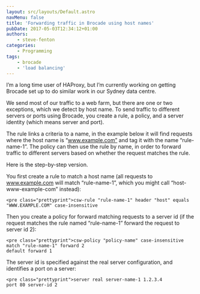 ```yaml
---
layout: src/layouts/Default.astro
navMenu: false
title: 'Forwarding traffic in Brocade using host names'
pubDate: 2017-05-03T12:34:12+01:00
authors:
    - steve-fenton
categories:
    - Programming
tags:
    - brocade
    - 'load balancing'
---
```


I’m a long time user of HAProxy, but I’m currently working on getting Brocade set up to do similar work in our Sydney data centre.

We send most of our traffic to a web farm, but there are one or two exceptions, which we detect by host name. To send traffic to different servers or ports using Brocade, you create a rule, a policy, and a server identity (which means server and port).

The rule links a criteria to a name, in the example below it will find requests where the host name is “www.example.com” and tag it with the name “rule-name-1”. The policy can then use the rule by name, in order to forward traffic to different servers based on whether the request matches the rule.

Here is the step-by-step version.

You first create a rule to match a host name (all requests to www.example.com will match “rule-name-1”, which you might call “host-www-example-com” instead):

```
<pre class="prettyprint">csw-rule "rule-name-1" header "host" equals "WWW.EXAMPLE.COM" case-insensitive
```
Then you create a policy for forward matching requests to a server id (if the request matches the rule named “rule-name-1” forward the request to server id 2):

```
<pre class="prettyprint">csw-policy "policy-name" case-insensitive
match "rule-name-1" forward 2
default forward 1
```
The server id is specified against the real server configuration, and identifies a port on a server:

```
<pre class="prettyprint">server real server-name-1 1.2.3.4
port 80 server-id 2
```